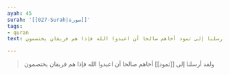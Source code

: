```yaml
---
ayah: 45
surah: '[[027-Surah|سورة]]'
tags:
- quran
text: ولقد أرسلنا إلى ثمود أخاهم صالحا أن اعبدوا الله فإذا هم فريقان يختصمون

---
```

> ولقد أرسلنا إلى [[ثمود]] أخاهم صالحا أن اعبدوا الله فإذا هم فريقان يختصمون
